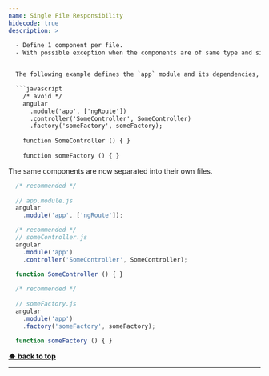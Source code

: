 ```yaml
---
name: Single File Responsibility
hidecode: true
description: >
  
  - Define 1 component per file.  
  - With possible exception when the components are of same type and simple.


  The following example defines the `app` module and its dependencies, defines a controller, and defines a factory all in the same file.

  ```javascript
    /* avoid */
    angular
      .module('app', ['ngRoute'])
      .controller('SomeController', SomeController)
      .factory('someFactory', someFactory);
    
    function SomeController () { }
    
    function someFactory () { }
  ```

  The same components are now separated into their own files. 

  ```javascript
    /* recommended */
    
    // app.module.js
    angular
      .module('app', ['ngRoute']);

    /* recommended */
    // someController.js
    angular
      .module('app')
      .controller('SomeController', SomeController);
    
    function SomeController () { }

    /* recommended */
    
    // someFactory.js
    angular
      .module('app')
      .factory('someFactory', someFactory);
    
    function someFactory () { }
  ```

  **[⬆ back to top](#table-of-contents)**


---
```

